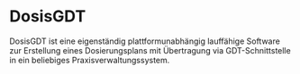 # DosisGDT
DosisGDT ist eine eigenständig plattformunabhängig lauffähige Software zur Erstellung eines Dosierungsplans mit Übertragung via GDT-Schnittstelle in ein beliebiges Praxisverwaltungssystem.
